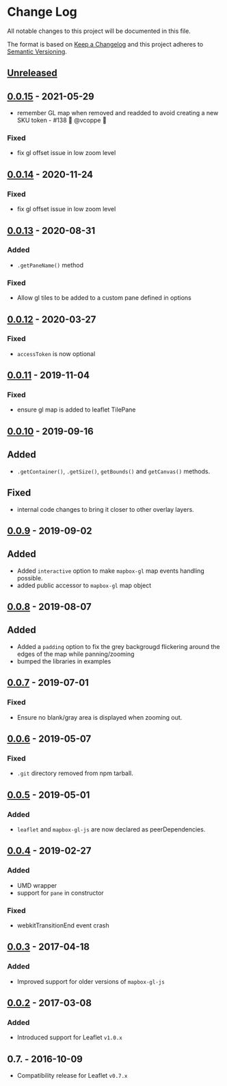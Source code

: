 # Change Log
All notable changes to this project will be documented in this file.

The format is based on [Keep a Changelog](http://keepachangelog.com/)
and this project adheres to [Semantic Versioning](http://semver.org/).

## [Unreleased]

## [0.0.15] - 2021-05-29

- remember GL map when removed and readded to avoid creating a new SKU token - #138 :pray: @vcoppe :pray:

### Fixed

- fix gl offset issue in low zoom level

## [0.0.14] - 2020-11-24

### Fixed

- fix gl offset issue in low zoom level

## [0.0.13] - 2020-08-31

### Added
-  `.getPaneName()` method

### Fixed
- Allow gl tiles to be added to a custom pane defined in options

## [0.0.12] - 2020-03-27

### Fixed

- `accessToken` is now optional

## [0.0.11] - 2019-11-04

### Fixed

- ensure gl map is added to leaflet TilePane

## [0.0.10] - 2019-09-16

## Added

- `.getContainer()`, `.getSize()`, `getBounds()` and `getCanvas()` methods.

## Fixed

- internal code changes to bring it closer to other overlay layers.

## [0.0.9] - 2019-09-02

## Added

- Added `interactive` option to make `mapbox-gl` map events handling possible.
- added public accessor to `mapbox-gl` map object

## [0.0.8] - 2019-08-07

## Added

- Added a `padding` option to fix the grey backgrougd flickering around the edges of the map while panning/zooming
- bumped the libraries in examples

## [0.0.7] - 2019-07-01

### Fixed

- Ensure no blank/gray area is displayed when zooming out.

## [0.0.6] - 2019-05-07

### Fixed

- `.git` directory removed from npm tarball.

## [0.0.5] - 2019-05-01

### Added

- `leaflet` and `mapbox-gl-js` are now declared as peerDependencies.

## [0.0.4] - 2019-02-27

### Added

- UMD wrapper
- support for `pane` in constructor

### Fixed

- webkitTransitionEnd event crash

## [0.0.3] - 2017-04-18

### Added

- Improved support for older versions of `mapbox-gl-js`

## [0.0.2] - 2017-03-08

### Added

- Introduced support for Leaflet `v1.0.x`

## 0.7. - 2016-10-09

- Compatibility release for Leaflet `v0.7.x`

[Unreleased]: https://github.com/mapbox/mapbox-gl-leaflet/compare/v0.0.15...HEAD
[0.0.15]: https://github.com/mapbox/mapbox-gl-leaflet/compare/v0.0.14...v0.0.15
[0.0.14]: https://github.com/mapbox/mapbox-gl-leaflet/compare/v0.0.13...v0.0.14
[0.0.13]: https://github.com/mapbox/mapbox-gl-leaflet/compare/v0.0.12...v0.0.13
[0.0.12]: https://github.com/mapbox/mapbox-gl-leaflet/compare/v0.0.11...v0.0.12
[0.0.11]: https://github.com/mapbox/mapbox-gl-leaflet/compare/v0.0.10...v0.0.11
[0.0.10]: https://github.com/mapbox/mapbox-gl-leaflet/compare/v0.0.9...v0.0.10
[0.0.9]: https://github.com/mapbox/mapbox-gl-leaflet/compare/v0.0.8...v0.0.9
[0.0.8]: https://github.com/mapbox/mapbox-gl-leaflet/compare/v0.0.7...v0.0.8
[0.0.7]: https://github.com/mapbox/mapbox-gl-leaflet/compare/v0.0.6...v0.0.7
[0.0.6]: https://github.com/mapbox/mapbox-gl-leaflet/compare/v0.0.5...v0.0.6
[0.0.5]: https://github.com/mapbox/mapbox-gl-leaflet/compare/v0.0.4...v0.0.5
[0.0.4]: https://github.com/mapbox/mapbox-gl-leaflet/compare/v0.0.3...v0.0.4
[0.0.3]: https://github.com/mapbox/mapbox-gl-leaflet/compare/v0.0.2...v0.0.3
[0.0.2]: https://github.com/mapbox/mapbox-gl-leaflet/compare/v0.7...v0.0.2
